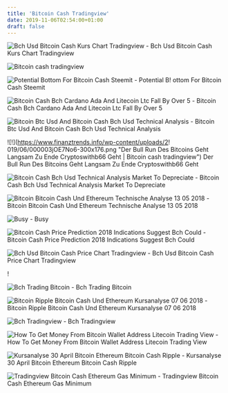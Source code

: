 ```yaml
---
title: 'Bitcoin Cash Tradingview'
date: 2019-11-06T02:54:00+01:00
draft: false
---
```


![Bch Usd Bitcoin Cash Kurs Chart Tradingview - ](https://s3.tradingview.com/o/o1GjHUMI_mid.png "Bch Usd Bitcoin Cash Kurs Chart Tradingview | Bitcoin cash tradingview") Bch Usd Bitcoin Cash Kurs Chart Tradingview

![Bitcoin cash tradingview](https://btc-investor.net/wp-content/uploads/2018/03/Bitcoin-Ethereum-Bitcoin-Cash-Ripple-Stellar-Litecoin-Cardano-NEO-EOS-Price-Analysis-March-06-3-925x589.png "Bitcoin cash tradingview") 

![Potential Bottom For Bitcoin Cash Steemit - ](https://steemitimages.com/DQmRWtC6mtHa9LfJ2yQnzzq4uZ3bWqaDw3fG4ETYnQWFRYZ/FireShot%20Capture%20408%20-%20BCHUSD_%20574.7800%20%E2%96%BC%E2%88%922.42%25%20-%20Unn_%20-%20https___www.tradingview.com_chart_AxIWekrr_.png "Potential Bottom For Bitcoin Cash Steemit | Bitcoin cash tradingview") Potential B! ottom For Bitcoin Cash Steemit

![Bitcoin Cash Bch Cardano Ada And Litecoin Ltc Fall By Over 5 - ](https://coinnewstelegraph.com/wp-content/uploads/2019/04/bitcoin-cash-bch-cardano-ada-and-litecoin-ltc-fall-by-over-5-as-market-correction-ensues.png "Bitcoin Cash Bch Cardano Ada And Litecoin Ltc Fall By Over 5 | Bitcoin cash tradingview") Bitcoin Cash Bch Cardano Ada And Litecoin Ltc Fall By Over 5

![Bitcoin Btc Usd And Bitcoin Cash Bch Usd Technical Analysis - ](http://www.altnews.nu/wp-content/uploads/2018/10/Screenshot_2018-10-13-BTCUSD-6323-0-E296B20-49-E28094-BTC-1-hour-E28094-TradingView.png "Bitcoin Btc Usd And Bitcoin Cash Bch Usd Technical Analysis | Bitcoin cash tradingview") Bitcoin Btc Usd And Bitcoin Cash Bch Usd Technical Analysis

![!](https://www.finanztrends.info/wp-content/uploads/2!   019/06/000003jOE7No6-300x176.png "Der Bull Run Des Bitcoins Geht Langsam Zu Ende Cryptoswithb66 Geht | Bitcoin cash tradingview") Der Bull Run Des Bitcoins Geht Langsam Zu Ende Cryptoswithb66 Geht

![Bitcoin Cash Bch Usd Technical Analysis Market To Depreciate - ](http://www.altnews.nu/wp-content/uploads/2018/11/bch-1-hour-analysis.jpg "Bitcoin Cash Bch Usd Technical Analysis Market To Depreciate | Bitcoin cash tradingview") Bitcoin Cash Bch Usd Technical Analysis Market To Depreciate

![Bitcoin Bitcoin Cash Und Ethereum Technische Analyse 13 05 2018 - ](https://coincierge.de/wp-content/uploads/2018/05/13.05_BCH.jpg "Bitcoin Bitcoin Cash Und Ethereum Technische Analyse 13 05 2018 | Bitcoin cash tradingview") Bitcoin Bitcoin Cash Und Ethereum Technische Analyse 13 05 2018

![Busy - ](https://steemitimages.com/0x0/https://steemitimages.com/DQmRxDRcE4PnLMwmwEe6oMtPKCC7E4QQH7xmHTuzS6mrpMJ/FireShot%20Capture%20926%20-%20BCHBTC_%200.13613%20%E2%96%B2%2B8.49%25%20%E2%80%94%20Unna_%20-%20https___www.tradingview.com_chart_AxIWekrr_.png "Busy | Bitcoin cash tradingview") Busy

![Bitcoin Cash Price Prediction 2018 Indications Suggest Bch Could - ](https://www.profitconfidential.com/wp-content/uploads/2018/01/bchmacdchannel.png "Bitcoin Cash Price Prediction 2018 Indications Suggest Bch Could | Bitcoin cash tradingview") Bitcoin Cash Price Prediction 2018 Indications Suggest Bch Could

![Bch Usd Bitcoin Cash Price Chart Tradingview - ](https://s3.tradingview.com/8/8M8NZD8l_mid.png "Bch Usd Bitcoin Cash Price Chart Tradingview | Bitcoin cash tradingview!   ") Bch Usd Bitcoin Cash Price Chart Tradingview

!

![Bch Trading Bitcoin - ](http://www.hpracing.ie/inbound_photos/hrpt/xarixmik/img21572.jpg "Bch Trading Bitcoin | Bitcoin cash tradingview") Bch Trading Bitcoin

![Bitcoin Ripple Bitcoin Cash Und Ethereum Kursanalyse 07 06 2018 - ](https://coincierge.de/wp-content/uploads/2018/06/07.06_BCH.jpg "Bitcoin Ripple Bitcoin Cash Und Ethereum Kursanalyse 07 06 2018 | Bitcoin cash tradingview") Bitcoin Ripple Bitcoin Cash Und Ethereum Kursanalyse 07 06 2018

![Bch Tradingview - ](http://www.sigla.com.ar/rjn/bxivjimxo/img46352.jpg "Bch Tradingview | Bitcoin cash tradingview") Bch Tradingview

![How To Get Money From Bitcoin Wallet Address Litecoin Trading View - ](https://btc-investor.net/wp-content/uploads/2018/03/Bitcoin-Ethereum-Bitcoin-Cash-Ripple-Stellar-Litecoin-Cardano-NEO-EOS-Price-Analysis-March-8-8-925x589.png "How To Get Money From Bitcoin Wallet Address Litecoin Trading View | Bitcoin cash tradingview") How To Get Money From Bitcoin Wallet Address Litecoin Trading View

![Kursanalyse 30 April Bitcoin Ethereum Bitcoin Cash Ripple - ](https://lh3.googleusercontent.com/NHCKbv0QxvSBJ_lfyCT2r0fNTDxGIGBW7wHYYl4AmR59KpgfHZ9mehb4OnZiVfbLeRb8SOVbn3DepQb1AliyDSOEWUDhmCiN2-azRgRxNHKrInrTkm7DYkLQDpQiXS6KDaq_EfYhpgYWpjCjTA "Kursanalyse 30 April Bitcoin Ethereum Bitcoin Cash Ripple | Bitcoin cash tradingview") Kursanalyse 30 April Bitcoin Ethereum Bitcoin Cash Ripple

![Tradingview Bitcoin Cash Ethereum Gas Minimum - ](https://s3.amazonaws.com/tradingview/q/QaetFbX9_mid.png "Tradingview Bitcoin Cash Ethereum Gas Minimum | Bitcoin cash tradingview!   ") Tradingview Bitcoin Cash Ethereum Gas Minimum
